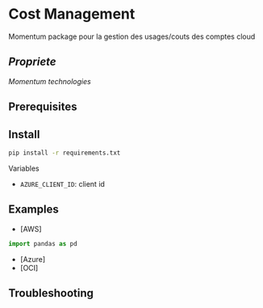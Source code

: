 # Cost Management
Momentum package pour la gestion des usages/couts des comptes cloud

## _Propriete_
_Momentum technologies_

## Prerequisites
## Install
```bash
pip install -r requirements.txt
```
Variables
- `AZURE_CLIENT_ID`: client id

## Examples
- [AWS]
```python
import pandas as pd
```
- [Azure]
- [OCI]
## Troubleshooting


